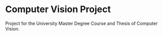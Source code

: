 # Computer Vision Project

 Project for the University Master Degree Course and Thesis of Computer Vision.
